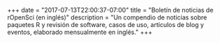 +++
date = "2017-07-13T22:00:37-07:00"
title = "Boletín de noticias de rOpenSci (en inglés)"
description = "Un compendio de noticias sobre paquetes R y revisión de software, casos de uso, artículos de blog y eventos, elaborado mensualmente en inglés."
+++